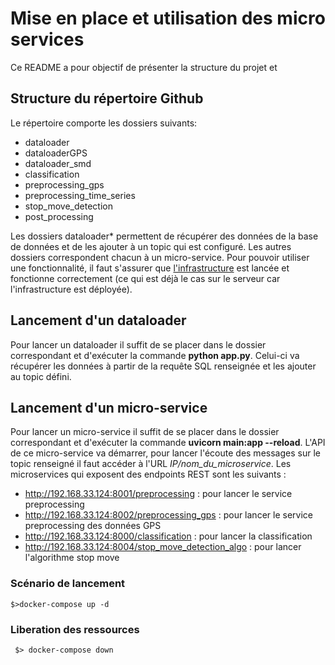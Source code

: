 
# Mise en place et utilisation des micro services
Ce README a pour objectif de présenter la structure du projet et 

## Structure du répertoire Github
Le répertoire comporte les dossiers suivants:
- dataloader
- dataloaderGPS
- dataloader_smd
- classification
- preprocessing_gps
- preprocessing_time_series
- stop_move_detection
- post_processing

Les dossiers dataloader* permettent de récupérer des données de la base de données et de les ajouter à un topic qui est configuré. Les autres dossiers correspondent chacun à un micro-service.
Pour pouvoir utiliser une fonctionnalité, il faut s'assurer que [l'infrastructure](https://github.com/uvsq-polluscope/Infrastructure "Lien Github de l'infrastructure") est lancée et fonctionne correctement (ce qui est déjà le cas sur le serveur car l'infrastructure est déployée).

## Lancement d'un dataloader

Pour lancer un dataloader il suffit de se placer dans le dossier correspondant et d'exécuter la commande **python app.py**. Celui-ci va récupérer les données à partir de la requête SQL renseignée et les ajouter au topic défini.

## Lancement d'un micro-service

Pour lancer un micro-service il suffit de se placer dans le dossier correspondant et d'exécuter la commande **uvicorn main:app --reload**. L'API de ce micro-service va démarrer, pour lancer l'écoute des messages sur le topic renseigné il faut accéder à l'URL *IP/nom_du_microservice*.
Les microservices qui exposent des endpoints REST sont les suivants :
- http://192.168.33.124:8001/preprocessing : pour lancer le service preprocessing
- http://192.168.33.124:8002/preprocessing_gps : pour lancer le service preprocessing des données GPS
- http://192.168.33.124:8000/classification  : pour lancer la classification
- http://192.168.33.124:8004/stop_move_detection_algo : pour lancer l'algorithme stop move

### Scénario de lancement 

```
$>docker-compose up -d 
```
### Liberation des ressources 

```
 $> docker-compose down 
 ```
